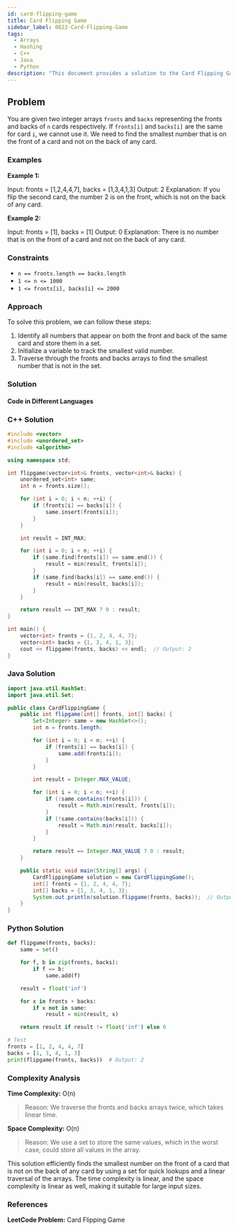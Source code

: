 ```yaml
---
id: card-flipping-game
title: Card Flipping Game
sidebar_label: 0822-Card-Flipping-Game
tags:
  - Arrays
  - Hashing
  - C++
  - Java
  - Python
description: "This document provides a solution to the Card Flipping Game problem, where we need to find the smallest number that is on the front of a card and not on the back of any card."
---
```


## Problem

You are given two integer arrays `fronts` and `backs` representing the fronts and backs of `n` cards respectively. If `fronts[i]` and `backs[i]` are the same for card `i`, we cannot use it. We need to find the smallest number that is on the front of a card and not on the back of any card.

### Examples

**Example 1:**

Input: fronts = [1,2,4,4,7], backs = [1,3,4,1,3]
Output: 2
Explanation: If you flip the second card, the number 2 is on the front, which is not on the back of any card.

**Example 2:**

Input: fronts = [1], backs = [1]
Output: 0
Explanation: There is no number that is on the front of a card and not on the back of any card.

### Constraints

- `n == fronts.length == backs.length`
- `1 <= n <= 1000`
- `1 <= fronts[i], backs[i] <= 2000`

### Approach

To solve this problem, we can follow these steps:

1. Identify all numbers that appear on both the front and back of the same card and store them in a set.
2. Initialize a variable to track the smallest valid number.
3. Traverse through the fronts and backs arrays to find the smallest number that is not in the set.

### Solution

#### Code in Different Languages

### C++ Solution

```cpp
#include <vector>
#include <unordered_set>
#include <algorithm>

using namespace std;

int flipgame(vector<int>& fronts, vector<int>& backs) {
    unordered_set<int> same;
    int n = fronts.size();

    for (int i = 0; i < n; ++i) {
        if (fronts[i] == backs[i]) {
            same.insert(fronts[i]);
        }
    }

    int result = INT_MAX;

    for (int i = 0; i < n; ++i) {
        if (same.find(fronts[i]) == same.end()) {
            result = min(result, fronts[i]);
        }
        if (same.find(backs[i]) == same.end()) {
            result = min(result, backs[i]);
        }
    }

    return result == INT_MAX ? 0 : result;
}

int main() {
    vector<int> fronts = {1, 2, 4, 4, 7};
    vector<int> backs = {1, 3, 4, 1, 3};
    cout << flipgame(fronts, backs) << endl;  // Output: 2
}
```

### Java Solution

```java
import java.util.HashSet;
import java.util.Set;

public class CardFlippingGame {
    public int flipgame(int[] fronts, int[] backs) {
        Set<Integer> same = new HashSet<>();
        int n = fronts.length;

        for (int i = 0; i < n; ++i) {
            if (fronts[i] == backs[i]) {
                same.add(fronts[i]);
            }
        }

        int result = Integer.MAX_VALUE;

        for (int i = 0; i < n; ++i) {
            if (!same.contains(fronts[i])) {
                result = Math.min(result, fronts[i]);
            }
            if (!same.contains(backs[i])) {
                result = Math.min(result, backs[i]);
            }
        }

        return result == Integer.MAX_VALUE ? 0 : result;
    }

    public static void main(String[] args) {
        CardFlippingGame solution = new CardFlippingGame();
        int[] fronts = {1, 2, 4, 4, 7};
        int[] backs = {1, 3, 4, 1, 3};
        System.out.println(solution.flipgame(fronts, backs));  // Output: 2
    }
}
```

### Python Solution

```python
def flipgame(fronts, backs):
    same = set()

    for f, b in zip(fronts, backs):
        if f == b:
            same.add(f)

    result = float('inf')

    for x in fronts + backs:
        if x not in same:
            result = min(result, x)

    return result if result != float('inf') else 0

# Test
fronts = [1, 2, 4, 4, 7]
backs = [1, 3, 4, 1, 3]
print(flipgame(fronts, backs))  # Output: 2
```

### Complexity Analysis

**Time Complexity:** O(n)

> Reason: We traverse the fronts and backs arrays twice, which takes linear time.

**Space Complexity:** O(n)

> Reason: We use a set to store the same values, which in the worst case, could store all values in the array.

This solution efficiently finds the smallest number on the front of a card that is not on the back of any card by using a set for quick lookups and a linear traversal of the arrays. The time complexity is linear, and the space complexity is linear as well, making it suitable for large input sizes.

### References

**LeetCode Problem:** Card Flipping Game

